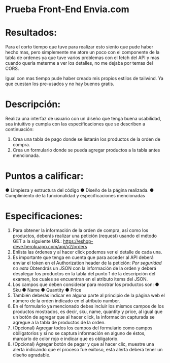 # Prueba Front-End Envia.com

# Resultados:
Para el corto tiempo que tuve para realizar esto siento que pude haber hecho mas, pero simplemente me atore un poco con el componente de la tabla de ordenes ya que tuve varios problemas con el fetch del API y mas cuando queria meterme a ver los detalles, no me dejaba por temas del CORS.

Igual con mas tiempo pude haber creado mis propios estilos de tailwind. Ya que cuestan los pre-usados y no hay buenos gratis.


# Descripción:
Realiza una interfaz de usuario con un diseño que tenga buena usabilidad, sea
intuitivo y cumpla con las especificaciones que se describen a continuación:

  1. Crea una tabla de pago donde se listarán los productos de la orden de compra.
  2. Crea un formulario donde se pueda agregar productos a la tabla antes
mencionada.


# Puntos a calificar:
  ● Limpieza y estructura del código
  ● Diseño de la página realizada.
  ● Cumplimiento de la funcionalidad y especificaciones mencionadas


# Especificaciones:
1. Para obtener la información de la orden de compra, así como los productos,
deberás realizar una petición (request) usando el método GET a la siguiente
URL: https://eshop-deve.herokuapp.com/api/v2/orders
2. Enlista las órdenes y al hacer click podemos ver el detalle de cada una.
3. Es importante que tenga en cuenta que para acceder al API deberá enviar el
token en el Authorization header de la petición: *Por seguridad no esta*
Obtendrás un JSON con la información de la orden y deberá desplegar los
productos en la tabla del punto 1 de la descripción del examen, los cuales se
encuentran en el atributo items del JSON.
5. Los campos que deben considerar para mostrar los productos son:
● Sku
● Name
● Quantity
● Price
6. También deberás indicar en alguna parte al principio de la página web el
número de la orden indicado en el atributo number.
7. En el formulario ya mencionado debes incluir los mismos campos de los
productos mostrados, es decir, sku, name, quantity y price, al igual que un
botón de agregar que al hacer click, la información capturada se agregue a la
tabla de productos de la orden.
8. (Opcional) Agregar todos los campos del formulario como campos obiligatorios
y si no se captura información en alguno de éstos, marcarlo de color rojo e
indicar que es obligatorio.
9. (Opcional) Agregar botón de pagar y que al hacer clic, muestre una alerta
indicando que el proceso fue exitoso, esta alerta deberá tener un diseño
agradable.

